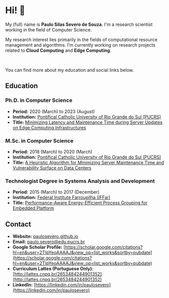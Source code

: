 <h1>Hi! 👋</h1>

My (full) name is **Paulo Silas Severo de Souza**. I'm a research scientist working in the field of Computer Science.

My research interest lies primarily in the fields of computational resource management and algorithms. I’m currently working on research projects related to **Cloud Computing** and **Edge Computing**.

<br>

You can find more about my education and social links below.

## Education

### Ph.D. in Computer Science
- **Period:** 2020 (March) to 2023 (August)
- **Institution:** [Pontifical Catholic University of Rio Grande do Sul (PUCRS)](https://www.pucrs.br/en/)
- **Title:** [Minimizing Latency and Maintenance Time during Server Updates on Edge Computing Infrastructures](https://tede2.pucrs.br/)

### M.Sc. in Computer Science
- **Period:** 2018 (March) to 2020 (March)
- **Institution:** [Pontifical Catholic University of Rio Grande do Sul (PUCRS)](https://www.pucrs.br/en/)
- **Title:** [A Heuristic Algorithm for Minimizing Server Maintenance Time and Vulnerability Surface on Data Centers](https://tede2.pucrs.br/tede2/bitstream/tede/9522/2/PAULO%20SILAS%20SEVERO%20DE%20SOUZA_DIS.pdf)

### Technologist Degree in Systems Analysis and Development
- **Period:** 2015 (March) to 2017 (December)
- **Institution:** [Federal Institute Farroupilha (IFFar)](https://www.iffarroupilha.edu.br/portal?view=default)
- **Title:** [Performance-Aware Energy-Efficient Process Grouping for Embedded Platform](https://doi.org/10.1109/ISCC.2018.8538753)

## Contact

- **Website:** [paulosevero.github.io](https://paulosevero.github.io/)
- **Email:** paulo.severo@edu.pucrs.br
- **Google Scholar Profile:** [https://scholar.google.com/citations?hl=en&user=2TIpYeoAAAAJ&view_op=list_works&sortby=pubdate](https://scholar.google.com/citations?hl=en&user=2TIpYeoAAAAJ&view_op=list_works&sortby=pubdate)
- **Curriculum Lattes (Portuguese Only):** [http://lattes.cnpq.br/2653484244901352](http://lattes.cnpq.br/2653484244901352)
- **LinkedIn:** [https://linkedin.com/in/paulosevero](https://linkedin.com/in/paulosevero)
